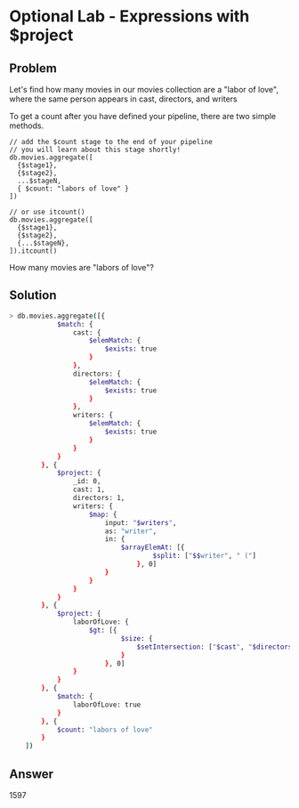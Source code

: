 # Optional Lab - Expressions with $project

## Problem

Let's find how many movies in our movies collection are a "labor of love", where the same person appears in cast, directors, and writers

To get a count after you have defined your pipeline, there are two simple methods.
```
// add the $count stage to the end of your pipeline
// you will learn about this stage shortly!
db.movies.aggregate([
  {$stage1},
  {$stage2},
  ...$stageN,
  { $count: "labors of love" }
])

// or use itcount()
db.movies.aggregate([
  {$stage1},
  {$stage2},
  {...$stageN},
]).itcount()
```
How many movies are "labors of love"?

## Solution
```sh
> db.movies.aggregate([{
			$match: {
				cast: {
					$elemMatch: {
						$exists: true
					}
				},
				directors: {
					$elemMatch: {
						$exists: true
					}
				},
				writers: {
					$elemMatch: {
						$exists: true
					}
				}
			}
		}, {
			$project: {
				_id: 0,
				cast: 1,
				directors: 1,
				writers: {
					$map: {
						input: "$writers",
						as: "writer",
						in: {
							$arrayElemAt: [{
									$split: ["$$writer", " ("]
								}, 0]
						}
					}
				}
			}
		}, {
			$project: {
				laborOfLove: {
					$gt: [{
							$size: {
								$setIntersection: ["$cast", "$directors", "$writers"]
							}
						}, 0]
				}
			}
		}, {
			$match: {
				laborOfLove: true
			}
		}, {
			$count: "labors of love"
		}
	])
```
## Answer
1597